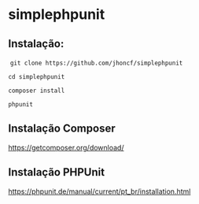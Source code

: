 # simplephpunit

## Instalação:

  `git clone https://github.com/jhoncf/simplephpunit`
  
  `cd simplephpunit`
  
  `composer install` 
  
  `phpunit`
  
## Instalação Composer
  https://getcomposer.org/download/
  
## Instalação PHPUnit
  https://phpunit.de/manual/current/pt_br/installation.html
